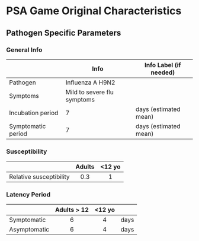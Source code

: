 # PSA Game Original Characteristics

## Pathogen Specific Parameters			

### General Info 

|                    | Info                        | Info Label (if needed) |
|--------------------|-----------------------------|------------------------|
| Pathogen           | Influenza A H9N2            |                        |
| Symptoms           | Mild to severe flu symptoms |                        |
| Incubation period  |                           7 | days (estimated mean)  |
| Symptomatic period |                           7 | days (estimated mean)  |

### Susceptibility

|                         | Adults | <12 yo |
|-------------------------|:------:|:------:|
| Relative susceptibility |    0.3 |      1 |

### Latency Period

|              | Adults > 12 | <12 yo |      |
|--------------|:-----------:|:------:|------|
| Symptomatic  |           6 |      4 | days |
| Asymptomatic |           6 |      4 | days |
